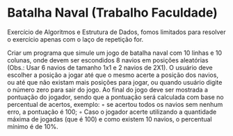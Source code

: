# Batalha Naval (Trabalho Faculdade)

Exercício de Algoritmos e Estrutura de Dados, fomos limitados para resolver o exercício apenas com o laço de repetição for.

Criar um programa que simule um jogo de batalha naval com 10 linhas e 10 colunas, onde devem ser escondidos 8 navios em posições aleatórias 
(Obs.: Usar 6 navios de tamanho 1x1 e 2 navios de 2X1). O usuário deve escolher a posição a jogar até que o mesmo acerte a posição dos navios,
ou até que não existam mais posições para jogar, ou quando usuário digite o número zero para sair do jogo.
Ao final do jogo deve ser mostrada a pontuação do jogador, sendo que a pontuação será calculada com base no percentual de acertos, exemplo:
◦ se acertou todos os navios sem nenhum erro, a pontuação é 100;
◦ Caso o jogador acerte utilizando a quantidade máxima de jogadas (que é 100) e como existem 10 navios, o percentual mínimo é de 10%.
